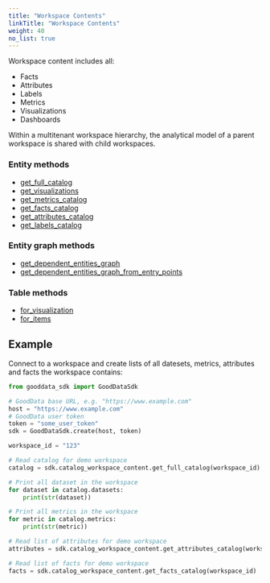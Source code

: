 ```yaml
---
title: "Workspace Contents"
linkTitle: "Workspace Contents"
weight: 40
no_list: true
---
```


Workspace content includes all:

* Facts
* Attributes
* Labels
* Metrics
* Visualizations
* Dashboards

Within a multitenant workspace hierarchy, the analytical model of a parent workspace is shared with child workspaces.

### Entity methods

* [get_full_catalog](./get_full_catalog/)
* [get_visualizations](./get_visualizations/)
* [get_metrics_catalog](./get_metrics_catalog/)
* [get_facts_catalog](./get_facts_catalog/)
* [get_attributes_catalog](./get_attributes_catalog/)
* [get_labels_catalog](./get_labels_catalog/)

### Entity graph methods

* [get_dependent_entities_graph](./get_dependent_entities_graph/)
* [get_dependent_entities_graph_from_entry_points](./get_dependent_entities_graph_from_entry_points/)

### Table methods

* [for_visualization](./for_visualization/)
* [for_items](./for_items/)

## Example

Connect to a workspace and create lists of all datesets, metrics, attributes and facts the workspace contains:

```python
from gooddata_sdk import GoodDataSdk

# GoodData base URL, e.g. "https://www.example.com"
host = "https://www.example.com"
# GoodData user token
token = "some_user_token"
sdk = GoodDataSdk.create(host, token)

workspace_id = "123"

# Read catalog for demo workspace
catalog = sdk.catalog_workspace_content.get_full_catalog(workspace_id)

# Print all dataset in the workspace
for dataset in catalog.datasets:
    print(str(dataset))

# Print all metrics in the workspace
for metric in catalog.metrics:
    print(str(metric))

# Read list of attributes for demo workspace
attributes = sdk.catalog_workspace_content.get_attributes_catalog(workspace_id)

# Read list of facts for demo workspace
facts = sdk.catalog_workspace_content.get_facts_catalog(workspace_id)
```
